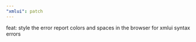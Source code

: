 ```yaml
---
"xmlui": patch
---
```


feat: style the error report colors and spaces in the browser for xmlui syntax errors
